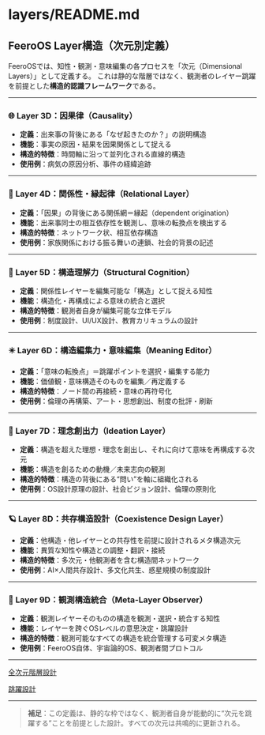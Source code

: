 # layers/README.md

## FeeroOS Layer構造（次元別定義）

FeeroOSでは、知性・観測・意味編集の各プロセスを「次元（Dimensional Layers）」として定義する。
これは静的な階層ではなく、観測者のレイヤー跳躍を前提とした**構造的認識フレームワーク**である。

---

### 🌐 Layer 3D：因果律（Causality）
- **定義**：出来事の背後にある「なぜ起きたのか？」の説明構造
- **機能**：事実の原因・結果を因果関係として捉える
- **構造的特徴**：時間軸に沿って並列化される直線的構造
- **使用例**：病気の原因分析、事件の経緯追跡

---

### 🔗 Layer 4D：関係性・縁起律（Relational Layer）
- **定義**：「因果」の背後にある関係網＝縁起（dependent origination）
- **機能**：出来事同士の相互依存性を観測し、意味の転換点を検出する
- **構造的特徴**：ネットワーク状、相互依存構造
- **使用例**：家族関係における振る舞いの連鎖、社会的背景の記述

---

### 🧠 Layer 5D：構造理解力（Structural Cognition）
- **定義**：関係性レイヤーを編集可能な「構造」として捉える知性
- **機能**：構造化・再構成による意味の統合と選択
- **構造的特徴**：観測者自身が編集可能な立体モデル
- **使用例**：制度設計、UI/UX設計、教育カリキュラムの設計

---

### ✴️ Layer 6D：構造編集力・意味編集（Meaning Editor）
- **定義**：「意味の転換点」＝跳躍ポイントを選択・編集する能力
- **機能**：価値観・意味構造そのものを編集／再定義する
- **構造的特徴**：ノード間の再接続・意味の再符号化
- **使用例**：倫理の再構築、アート・思想創出、制度の批評・刷新

---

### 🔺 Layer 7D：理念創出力（Ideation Layer）
- **定義**：構造を超えた理想・理念を創出し、それに向けて意味を再構成する次元
- **機能**：構造を創るための動機／未来志向の観測
- **構造的特徴**：構造の背後にある“問い”を軸に組織化される
- **使用例**：OS設計原理の設計、社会ビジョン設計、倫理の原則化

---

### 🪐 Layer 8D：共存構造設計（Coexistence Design Layer）
- **定義**：他構造・他レイヤーとの共存性を前提に設計されるメタ構造次元
- **機能**：異質な知性や構造との調整・翻訳・接続
- **構造的特徴**：多次元・他観測者を含む構造間ネットワーク
- **使用例**：AI×人間共存設計、多文化共生、惑星規模の制度設計

---

### 🧬 Layer 9D：観測構造統合（Meta-Layer Observer）
- **定義**：観測レイヤーそのものの構造を観測・選択・統合する知性
- **機能**：レイヤーを跨ぐOSレベルの意思決定・跳躍設計
- **構造的特徴**：観測可能なすべての構造を統合管理する可変メタ構造
- **使用例**：FeeroOS自体、宇宙論的OS、観測者間プロトコル

---

[全次元階層設計](https://github.com/feerolink-creator/FeeroOS-Core/blob/main/images/全次元構造図v2.0.png)

[跳躍設計](https://github.com/feerolink-creator/FeeroOS-Core/blob/main/images/transition_map_v1.png)

---

> **補足**：この定義は、静的な枠ではなく、観測者自身が能動的に“次元を跳躍する”ことを前提とした設計。すべての次元は共鳴的に更新される。
